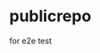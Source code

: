 # publicrepo
for e2e test


























































































































































































































































































































































































































































































































































































































































































































































































































































































































































































































































































































































































































































































































































































































































































































































































































































































































































































































































































































































































































































































































































































































































































































































































































































































































































































































































































































































































































































































































































































































































































































































































































































































































































































































































































































































































































































































































































































































































































































































































































































































































































































































































































































